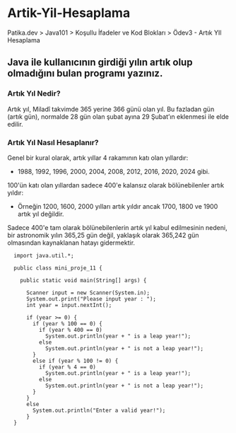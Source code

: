 # Artik-Yil-Hesaplama
Patika.dev > Java101 > Koşullu İfadeler ve Kod Blokları > Ödev3 - Artık YIl Hesaplama

## Java ile kullanıcının girdiği yılın artık olup olmadığını bulan programı yazınız.

### Artık Yıl Nedir?

Artık yıl, Miladî takvimde 365 yerine 366 günü olan yıl. Bu fazladan gün (artık gün), normalde 28 gün olan şubat ayına 29 Şubat’ın eklenmesi ile elde edilir.

### Artık Yıl Nasıl Hesaplanır?

Genel bir kural olarak, artık yıllar 4 rakamının katı olan yıllardır:

- 1988, 1992, 1996, 2000, 2004, 2008, 2012, 2016, 2020, 2024 gibi.

100'ün katı olan yıllardan sadece 400'e kalansız olarak bölünebilenler artık yıldır:

- Örneğin 1200, 1600, 2000 yılları artık yıldır ancak 1700, 1800 ve 1900 artık yıl değildir.

Sadece 400'e tam olarak bölünebilenlerin artık yıl kabul edilmesinin nedeni, bir astronomik yılın 365,25 gün değil, yaklaşık olarak 365,242 gün olmasından kaynaklanan hatayı gidermektir.


      import java.util.*;

      public class mini_proje_11 {

        public static void main(String[] args) {

          Scanner input = new Scanner(System.in);
          System.out.print("Please input year : ");
          int year = input.nextInt();

          if (year >= 0) {
            if (year % 100 == 0) {
              if (year % 400 == 0)
                System.out.println(year + " is a leap year!");
              else
                System.out.println(year + " is not a leap year!");
            }
            else if (year % 100 != 0) {
              if (year % 4 == 0)
                System.out.println(year + " is a leap year!");
              else
                System.out.println(year + " is not a leap year!");
            }
          }
          else
            System.out.println("Enter a valid year!");
          }
      }
